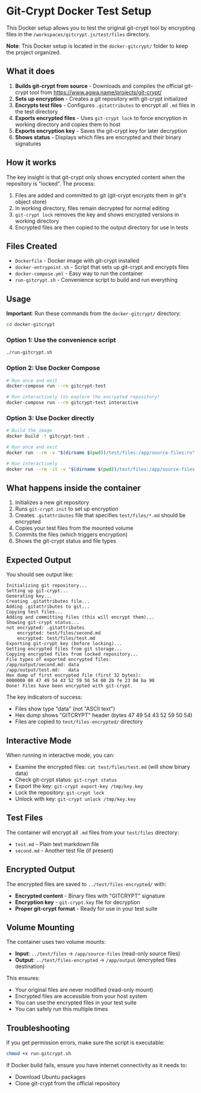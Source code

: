 # Git-Crypt Docker Test Setup

This Docker setup allows you to test the original git-crypt tool by encrypting files in the `/workspaces/gitcrypt.js/test/files` directory.

**Note**: This Docker setup is located in the `docker-gitcrypt/` folder to keep the project organized.

## What it does

1. **Builds git-crypt from source** - Downloads and compiles the official git-crypt tool from https://www.agwa.name/projects/git-crypt/
2. **Sets up encryption** - Creates a git repository with git-crypt initialized
3. **Encrypts test files** - Configures `.gitattributes` to encrypt all `.md` files in the test directory
4. **Exports encrypted files** - Uses `git-crypt lock` to force encryption in working directory and copies them to host
5. **Exports encryption key** - Saves the git-crypt key for later decryption
6. **Shows status** - Displays which files are encrypted and their binary signatures

## How it works

The key insight is that git-crypt only shows encrypted content when the repository is "locked". The process:

1. Files are added and committed to git (git-crypt encrypts them in git's object store)
2. In working directory, files remain decrypted for normal editing
3. `git-crypt lock` removes the key and shows encrypted versions in working directory
4. Encrypted files are then copied to the output directory for use in tests

## Files Created

- `Dockerfile` - Docker image with git-crypt installed
- `docker-entrypoint.sh` - Script that sets up git-crypt and encrypts files
- `docker-compose.yml` - Easy way to run the container
- `run-gitcrypt.sh` - Convenience script to build and run everything

## Usage

**Important**: Run these commands from the `docker-gitcrypt/` directory:

```bash
cd docker-gitcrypt
```

### Option 1: Use the convenience script
```bash
./run-gitcrypt.sh
```

### Option 2: Use Docker Compose
```bash
# Run once and exit
docker-compose run --rm gitcrypt-test

# Run interactively (to explore the encrypted repository)
docker-compose run --rm gitcrypt-test interactive
```

### Option 3: Use Docker directly
```bash
# Build the image
docker build -t gitcrypt-test .

# Run once and exit
docker run --rm -v "$(dirname $(pwd))/test/files:/app/source-files:ro" -v "$(dirname $(pwd))/test/files-encrypted:/app/output" gitcrypt-test

# Run interactively
docker run --rm -it -v "$(dirname $(pwd))/test/files:/app/source-files:ro" -v "$(dirname $(pwd))/test/files-encrypted:/app/output" gitcrypt-test interactive
```

## What happens inside the container

1. Initializes a new git repository
2. Runs `git-crypt init` to set up encryption
3. Creates `.gitattributes` file that specifies `test/files/*.md` should be encrypted
4. Copies your test files from the mounted volume
5. Commits the files (which triggers encryption)
6. Shows the git-crypt status and file types

## Expected Output

You should see output like:
```
Initializing git repository...
Setting up git-crypt...
Generating key...
Creating .gitattributes file...
Adding .gitattributes to git...
Copying test files...
Adding and committing files (this will encrypt them)...
Showing git-crypt status...
not encrypted: .gitattributes
    encrypted: test/files/second.md
    encrypted: test/files/test.md
Exporting git-crypt key (before locking)...
Getting encrypted files from git storage...
Copying encrypted files from locked repository...
File types of exported encrypted files:
/app/output/second.md: data
/app/output/test.md:   data
Hex dump of first encrypted file (first 32 bytes):
0000000 00 47 49 54 43 52 59 50 54 00 2b fe 23 04 ba 90
Done! Files have been encrypted with git-crypt.
```

The key indicators of success:
- Files show type "data" (not "ASCII text")  
- Hex dump shows "GITCRYPT" header (bytes 47 49 54 43 52 59 50 54)
- Files are copied to `test/files-encrypted/` directory

## Interactive Mode

When running in interactive mode, you can:
- Examine the encrypted files: `cat test/files/test.md` (will show binary data)
- Check git-crypt status: `git-crypt status`
- Export the key: `git-crypt export-key /tmp/key.key`
- Lock the repository: `git-crypt lock`
- Unlock with key: `git-crypt unlock /tmp/key.key`

## Test Files

The container will encrypt all `.md` files from your `test/files` directory:
- `test.md` - Plain text markdown file
- `second.md` - Another test file (if present)

## Encrypted Output

The encrypted files are saved to `../test/files-encrypted/` with:
- **Encrypted content** - Binary files with "GITCRYPT" signature
- **Encryption key** - `git-crypt.key` file for decryption
- **Proper git-crypt format** - Ready for use in your test suite

## Volume Mounting

The container uses two volume mounts:
- **Input**: `../test/files` → `/app/source-files` (read-only source files)
- **Output**: `../test/files-encrypted` → `/app/output` (encrypted files destination)

This ensures:
- Your original files are never modified (read-only mount)
- Encrypted files are accessible from your host system
- You can use the encrypted files in your test suite
- You can safely run this multiple times

## Troubleshooting

If you get permission errors, make sure the script is executable:
```bash
chmod +x run-gitcrypt.sh
```

If Docker build fails, ensure you have internet connectivity as it needs to:
- Download Ubuntu packages
- Clone git-crypt from the official repository